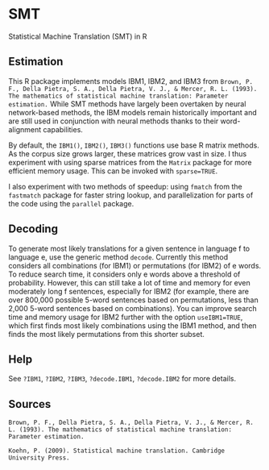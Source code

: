 # SMT
Statistical Machine Translation (SMT) in R

## Estimation

This R package implements models IBM1, IBM2, and IBM3 from `Brown, P. F., Della Pietra, S. A., Della Pietra, V. J., & Mercer, R. L. (1993). The mathematics of statistical machine translation: Parameter estimation.` While SMT methods have largely been overtaken by neural network-based methods, the IBM models remain historically important and are still used in conjunction with neural methods thanks to their word-alignment capabilities.

By default, the `IBM1()`, `IBM2()`, `IBM3()` functions use base R matrix methods. As the corpus size grows larger, these matrices grow vast in size. I thus experiment with using sparse matrices from the `Matrix` package for more efficient memory usage. This can be invoked with `sparse=TRUE`.

I also experiment with two methods of speedup: using `fmatch` from the `fastmatch` package for faster string lookup, and parallelization for parts of the code using the `parallel` package.

## Decoding

To generate most likely translations for a given sentence in language f to language e, 
use the generic method `decode`. Currently this method considers all combinations (for IBM1) or permutations (for IBM2) of e words. To reduce search time, it considers only e words above a threshold of probability. However,
this can still take a lot of time and memory for even moderately long f sentences,
especially for IBM2
(for example, there are over 800,000 possible 5-word sentences based on permutations,
less than 2,000 5-word sentences based on combinations). You can improve search time and memory usage
for IBM2 further with the option `useIBM1=TRUE`, which first finds most likely combinations
using the IBM1 method, and then finds the most likely permutations from this shorter subset.

## Help

See `?IBM1`, `?IBM2`, `?IBM3`, `?decode.IBM1`, `?decode.IBM2` for more details.

## Sources

`Brown, P. F., Della Pietra, S. A., Della Pietra, V. J., & Mercer, R. L. (1993). The mathematics of statistical machine translation: Parameter estimation.`

`Koehn, P. (2009). Statistical machine translation. Cambridge University Press.`
